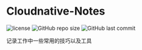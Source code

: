 # Cloudnative-Notes
![license](https://img.shields.io/github/license/yeaheo/cloudnative-notes.svg)
![GitHub repo size](https://img.shields.io/github/repo-size/yeaheo/cloudnative-notes.svg)
![GitHub last commit](https://img.shields.io/github/last-commit/yeaheo/cloudnative-notes.svg)


记录工作中一些常用的技巧以及工具
